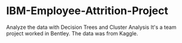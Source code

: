 # IBM-Employee-Attrition-Project
Analyze the data with Decision Trees and Cluster Analysis
It's a team project worked in Bentley. The data was from Kaggle.
